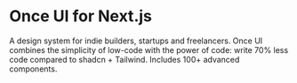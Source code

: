 # Once UI for Next.js

A design system for indie builders, startups and freelancers. Once UI combines the simplicity of low-code with the power of code: write 70% less code compared to shadcn + Tailwind. Includes 100+ advanced components.
